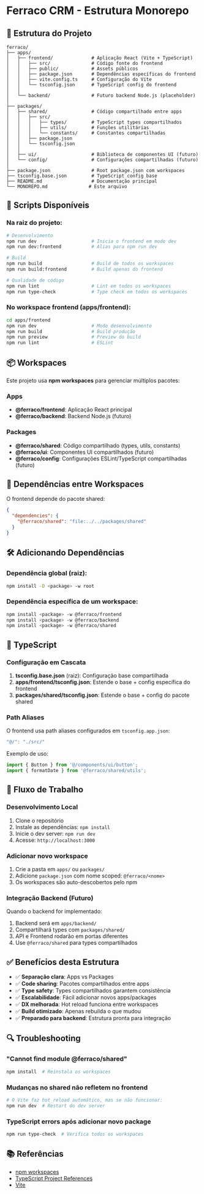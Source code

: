 # Ferraco CRM - Estrutura Monorepo

## 📁 Estrutura do Projeto

```
ferraco/
├── apps/
│   ├── frontend/              # Aplicação React (Vite + TypeScript)
│   │   ├── src/               # Código fonte do frontend
│   │   ├── public/            # Assets públicos
│   │   ├── package.json       # Dependências específicas do frontend
│   │   ├── vite.config.ts     # Configuração do Vite
│   │   └── tsconfig.json      # TypeScript config do frontend
│   │
│   └── backend/               # Futuro backend Node.js (placeholder)
│
├── packages/
│   ├── shared/                # Código compartilhado entre apps
│   │   ├── src/
│   │   │   ├── types/         # TypeScript types compartilhados
│   │   │   ├── utils/         # Funções utilitárias
│   │   │   └── constants/     # Constantes compartilhadas
│   │   ├── package.json
│   │   └── tsconfig.json
│   │
│   ├── ui/                    # Biblioteca de componentes UI (futuro)
│   └── config/                # Configurações compartilhadas (futuro)
│
├── package.json               # Root package.json com workspaces
├── tsconfig.base.json         # TypeScript config base
├── README.md                  # Documentação principal
└── MONOREPO.md               # Este arquivo
```

## 🚀 Scripts Disponíveis

### Na raiz do projeto:

```bash
# Desenvolvimento
npm run dev                    # Inicia o frontend em modo dev
npm run dev:frontend           # Alias para npm run dev

# Build
npm run build                  # Build de todos os workspaces
npm run build:frontend         # Build apenas do frontend

# Qualidade de código
npm run lint                   # Lint em todos os workspaces
npm run type-check             # Type check em todos os workspaces
```

### No workspace frontend (apps/frontend):

```bash
cd apps/frontend
npm run dev                    # Modo desenvolvimento
npm run build                  # Build produção
npm run preview                # Preview do build
npm run lint                   # ESLint
```

## 📦 Workspaces

Este projeto usa **npm workspaces** para gerenciar múltiplos pacotes:

### Apps

- **@ferraco/frontend**: Aplicação React principal
- **@ferraco/backend**: Backend Node.js (futuro)

### Packages

- **@ferraco/shared**: Código compartilhado (types, utils, constants)
- **@ferraco/ui**: Componentes UI compartilhados (futuro)
- **@ferraco/config**: Configurações ESLint/TypeScript compartilhadas (futuro)

## 🔗 Dependências entre Workspaces

O frontend depende do pacote shared:

```json
{
  "dependencies": {
    "@ferraco/shared": "file:../../packages/shared"
  }
}
```

## 🛠️ Adicionando Dependências

### Dependência global (raiz):
```bash
npm install -D <package> -w root
```

### Dependência específica de um workspace:
```bash
npm install <package> -w @ferraco/frontend
npm install <package> -w @ferraco/backend
npm install <package> -w @ferraco/shared
```

## 📝 TypeScript

### Configuração em Cascata

1. **tsconfig.base.json** (raiz): Configuração base compartilhada
2. **apps/frontend/tsconfig.json**: Estende o base + config específica do frontend
3. **packages/shared/tsconfig.json**: Estende o base + config do pacote shared

### Path Aliases

O frontend usa path aliases configurados em `tsconfig.app.json`:

```typescript
"@/": "./src/"
```

Exemplo de uso:
```typescript
import { Button } from '@/components/ui/button';
import { formatDate } from '@ferraco/shared/utils';
```

## 🔄 Fluxo de Trabalho

### Desenvolvimento Local

1. Clone o repositório
2. Instale as dependências: `npm install`
3. Inicie o dev server: `npm run dev`
4. Acesse: `http://localhost:3000`

### Adicionar novo workspace

1. Crie a pasta em `apps/` ou `packages/`
2. Adicione `package.json` com nome scoped: `@ferraco/<nome>`
3. Os workspaces são auto-descobertos pelo npm

### Integração Backend (Futuro)

Quando o backend for implementado:

1. Backend será em `apps/backend/`
2. Compartilhará types com `packages/shared/`
3. API e Frontend rodarão em portas diferentes
4. Use `@ferraco/shared` para types compartilhados

## ✅ Benefícios desta Estrutura

- ✅ **Separação clara**: Apps vs Packages
- ✅ **Code sharing**: Pacotes compartilhados entre apps
- ✅ **Type safety**: Types compartilhados garantem consistência
- ✅ **Escalabilidade**: Fácil adicionar novos apps/packages
- ✅ **DX melhorada**: Hot reload funciona entre workspaces
- ✅ **Build otimizado**: Apenas rebuilda o que mudou
- ✅ **Preparado para backend**: Estrutura pronta para integração

## 🔍 Troubleshooting

### "Cannot find module @ferraco/shared"

```bash
npm install  # Reinstala os workspaces
```

### Mudanças no shared não refletem no frontend

```bash
# O Vite faz hot reload automático, mas se não funcionar:
npm run dev  # Restart do dev server
```

### TypeScript errors após adicionar novo package

```bash
npm run type-check  # Verifica todos os workspaces
```

## 📚 Referências

- [npm workspaces](https://docs.npmjs.com/cli/v8/using-npm/workspaces)
- [TypeScript Project References](https://www.typescriptlang.org/docs/handbook/project-references.html)
- [Vite](https://vitejs.dev/)
